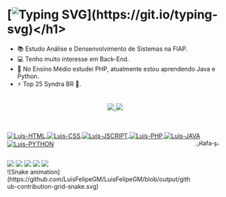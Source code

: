 ### <h1>[![Typing SVG](https://readme-typing-svg.herokuapp.com?size=30&duration=4000&color=F79A0E&width=900&height=60&lines=Ol%C3%A1%2C+Sou+o+Lu%C3%ADs+Felipe!+Bem+Vindo+ao+meu+Perfil!)](https://git.io/typing-svg)</h1>

<!-- Informações -->
- 📚 Estudo Análise e Densenvolvimento de Sistemas na FIAP.
- 💻 Tenho muito interesse em Back-End.
- 🌱 No Ensino Médio estudei PHP, atualmente estou aprendendo Java e Python.
- ⚡ Top 25 Syndra BR 🥳.
<br>

<!-- Git Stats -->
<div align="center">
  <a href="https://github.com/LuisFelipeGM">
  <img height="180em" src="https://github-readme-stats.vercel.app/api?username=LuisFelipeGM&show_icons=true&theme=darcula&include_all_commits=true&count_private=true"/>
  <img height="180em" src="https://github-readme-stats.vercel.app/api/top-langs/?username=LuisFelipeGM&layout=compact&langs_count=7&theme=darcula"/>
</div>
  
  ##
<!-- Informações -->
<div style="display: inline_block"><br>
  <img align="center" alt="Luis-HTML" height="30" width="40" src="https://cdn.jsdelivr.net/gh/devicons/devicon/icons/html5/html5-original.svg">
  <img align="center" alt="Luis-CSS" height="30" width="40" src="https://cdn.jsdelivr.net/gh/devicons/devicon/icons/css3/css3-original.svg">
  <img align="center" alt="Luis-JSCRIPT" height="30" width="40" src="https://cdn.jsdelivr.net/gh/devicons/devicon/icons/javascript/javascript-original.svg">
  <img align="center" alt="Luis-PHP" height="30" width="40" src="https://cdn.jsdelivr.net/gh/devicons/devicon/icons/php/php-original.svg">
  <img align="center" alt="Luis-JAVA" height="30" width="40" src="https://cdn.jsdelivr.net/gh/devicons/devicon/icons/java/java-original.svg">
  <img align="center" alt="Luis-PYTHON" height="30" width="40" src="https://cdn.jsdelivr.net/gh/devicons/devicon/icons/python/python-original.svg">
  <img align="right" alt="Rafa-pic" height="150" style="border-radius:50px;" src="https://cdn.discordapp.com/attachments/347142533614403596/971840737727610890/giphy.gif">
</div>
  
  ##
  <!-- Redes Sociais -->
<div>
  <a href="https://www.instagram.com/zelderonzz/" target="_blank"><img src="https://img.shields.io/badge/Instagram-E4405F?style=for-the-badge&logo=instagram&logoColor=white" target="_blank"></a>
  <a href="https://twitter.com/zelderonzz" target="_blank"><img src="https://img.shields.io/badge/Twitter-1DA1F2?style=for-the-badge&logo=twitter&logoColor=white"></a>
  <a href="https://www.twitch.tv/zelderonzz" target="_blank"><img src="https://img.shields.io/badge/Twitch-9146FF?style=for-the-badge&logo=twitch&logoColor=white"></a>
  <a href="mailto:lipe.garcia.menezes@gmail.com" target="_blank"><img src="https://img.shields.io/badge/Gmail-D14836?style=for-the-badge&logo=gmail&logoColor=white"></a>
  <a href="https://www.linkedin.com/in/luisfelipe-gm/" target="_blank"><img src="https://img.shields.io/badge/LinkedIn-0077B5?style=for-the-badge&logo=linkedin&logoColor=white"></a>
</div>
<!-- Cobrinha -->
  ![Snake animation](https://github.com/LuisFelipeGM/LuisFelipeGM/blob/output/github-contribution-grid-snake.svg)
